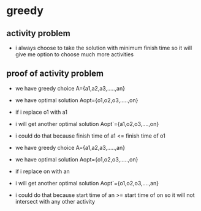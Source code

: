 # greedy
## activity problem
- i always choose to take the solution with minimum finish time so it will give me option to choose much more activities
## proof of activity problem
- we have greedy choice A={a1,a2,a3,.....,an}
- we have optimal solution Aopt={o1,o2,o3,.....,on}
- if i replace o1 with a1
- i will get another optimal solution Aopt`={a1,o2,o3,....,on}
- i could do that because finish time of a1 <= finish time of o1

- we have greedy choice A={a1,a2,a3,.....,an}
- we have optimal solution Aopt={o1,o2,o3,.....,on}
- if i replace on with an
- i will get another optimal solution Aopt`={o1,o2,o3,....,an}
- i could do that because start time of an >= start time of on so it will not intersect with any other activity